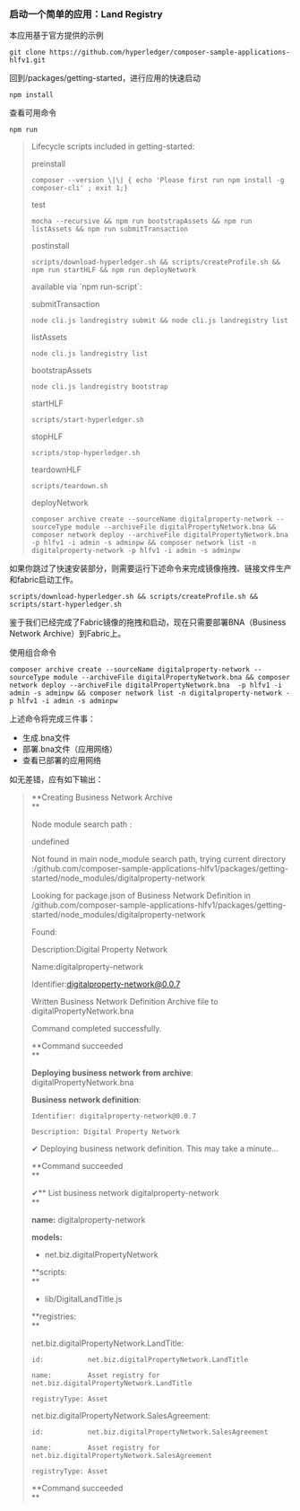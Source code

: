 ### 启动一个简单的应用：Land Registry

本应用基于官方提供的示例

`git clone https://github.com/hyperledger/composer-sample-applications-hlfv1.git`

回到/packages/getting-started，进行应用的快速启动

```
npm install
```

查看可用命令

```
npm run
```

> Lifecycle scripts included in getting-started:
>
> preinstall
>
> ```
> composer --version \|\| { echo 'Please first run npm install -g composer-cli' ; exit 1;}
> ```
>
> test
>
> ```
> mocha --recursive && npm run bootstrapAssets && npm run listAssets && npm run submitTransaction
> ```
>
> postinstall
>
> ```
> scripts/download-hyperledger.sh && scripts/createProfile.sh && npm run startHLF && npm run deployNetwork
> ```
>
> available via \`npm run-script\`:
>
> submitTransaction
>
> ```
> node cli.js landregistry submit && node cli.js landregistry list
> ```
>
> listAssets
>
> ```
> node cli.js landregistry list
> ```
>
> bootstrapAssets
>
> ```
> node cli.js landregistry bootstrap
> ```
>
> startHLF
>
> ```
> scripts/start-hyperledger.sh
> ```
>
> stopHLF
>
> ```
> scripts/stop-hyperledger.sh
> ```
>
> teardownHLF
>
> ```
> scripts/teardown.sh
> ```
>
> deployNetwork
>
> ```
> composer archive create --sourceName digitalproperty-network --sourceType module --archiveFile digitalPropertyNetwork.bna && composer network deploy --archiveFile digitalPropertyNetwork.bna  -p hlfv1 -i admin -s adminpw && composer network list -n digitalproperty-network -p hlfv1 -i admin -s adminpw
> ```

如果你跳过了快速安装部分，则需要运行下述命令来完成镜像拖拽、链接文件生产和fabric启动工作。

```
scripts/download-hyperledger.sh && scripts/createProfile.sh && scripts/start-hyperledger.sh
```

鉴于我们已经完成了Fabric镜像的拖拽和启动，现在只需要部署BNA（Business Network Archive）到Fabric上。

使用组合命令

```
composer archive create --sourceName digitalproperty-network --sourceType module --archiveFile digitalPropertyNetwork.bna && composer network deploy --archiveFile digitalPropertyNetwork.bna  -p hlfv1 -i admin -s adminpw && composer network list -n digitalproperty-network -p hlfv1 -i admin -s adminpw
```

上述命令将完成三件事：

* 生成.bna文件
* 部署.bna文件（应用网络）
* 查看已部署的应用网络

如无差错，应有如下输出：

> **Creating Business Network Archive          
> **
>
> Node module search path :
>
> undefined
>
> Not found in main node\_module search path, trying current directory :/github.com/composer-sample-applications-hlfv1/packages/getting-started/node\_modules/digitalproperty-network
>
> Looking for package.json of Business Network Definition in /github.com/composer-sample-applications-hlfv1/packages/getting-started/node\_modules/digitalproperty-network
>
> Found:
>
> Description:Digital Property Network
>
> Name:digitalproperty-network
>
> Identifier:digitalproperty-network@0.0.7
>
> Written Business Network Definition Archive file to digitalPropertyNetwork.bna
>
> Command completed successfully.
>
> **Command succeeded          
> **
>
> **Deploying business network from archive**: digitalPropertyNetwork.bna
>
> **Business network definition**:
>
> ```
> Identifier: digitalproperty-network@0.0.7
>
> Description: Digital Property Network
> ```
>
> ✔ Deploying business network definition. This may take a minute...
>
> **Command succeeded          
> **
>
> ✔** List business network digitalproperty-network          
> **
>
> **name:**       digitalproperty-network
>
> **models:**
>
> * net.biz.digitalPropertyNetwork
>
> **scripts:           
> **
>
> * lib/DigitalLandTitle.js
>
> **registries:           
> **
>
> net.biz.digitalPropertyNetwork.LandTitle:
>
> ```
> id:           net.biz.digitalPropertyNetwork.LandTitle
>
> name:         Asset registry for net.biz.digitalPropertyNetwork.LandTitle
>
> registryType: Asset
> ```
>
> net.biz.digitalPropertyNetwork.SalesAgreement:
>
> ```
> id:           net.biz.digitalPropertyNetwork.SalesAgreement
>
> name:         Asset registry for net.biz.digitalPropertyNetwork.SalesAgreement
>
> registryType: Asset
> ```
>
> **Command succeeded          
> **



